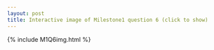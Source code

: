 ```yaml
---
layout: post
title: Interactive image of Milestone1 question 6 (click to show)
---
```


{% include M1Q6img.html %}